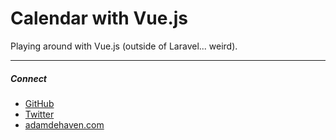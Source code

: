 # Calendar with Vue.js

Playing around with Vue.js (outside of Laravel... weird).

---

##### Connect
* [GitHub](https://github.com/adamdehaven)
* [Twitter](https://twitter.com/adamdehaven)
* [adamdehaven.com](https://adamdehaven.com)